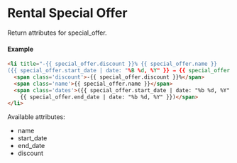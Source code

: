 # Rental Special Offer

Return attributes for special_offer.

#### Example

~~~ html
<li title="-{{ special_offer.discount }}% {{ special_offer.name }}
({{ special_offer.start_date | date: "%B %d, %Y" }} → {{ special_offer.end_date | date: "%B %d, %Y" }})">
  <span class='discount'>-{{ special_offer.discount }}%</span>
  <span class='name'>{{ special_offer.name }}</span>
  <span class='dates'>({{ special_offer.start_date | date: "%b %d, %Y" }} →
    {{ special_offer.end_date | date: "%b %d, %Y" }})</span>
</li>
~~~

Available attributes:

* name
* start_date
* end_date
* discount
